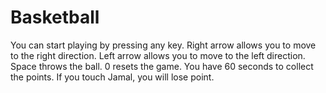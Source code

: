 # Basketball
You can start playing by pressing any key. 
Right arrow allows you to move to the right direction.
Left arrow allows you to move to the left direction.
Space throws the ball.
0 resets the game.
You have 60 seconds to collect the points.
If you touch Jamal, you will lose point.
